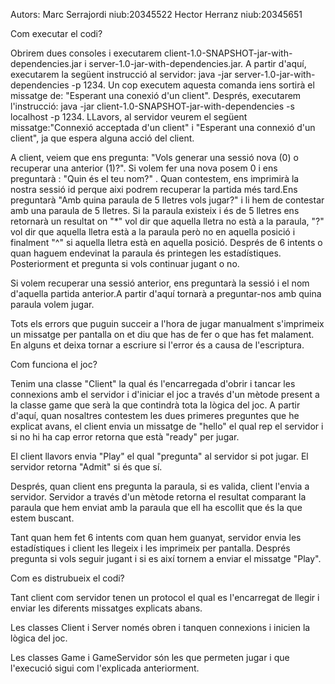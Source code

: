 Autors: Marc Serrajordi niub:20345522
        Hector Herranz  niub:20345651

Com executar el codi?

Obrirem dues consoles i executarem client-1.0-SNAPSHOT-jar-with-dependencies.jar i server-1.0-jar-with-dependencies.jar.
A partir d'aquí, executarem la següent instrucció al servidor: java -jar server-1.0-jar-with-dependencies -p 1234. Un cop executem aquesta comanda iens
sortirà el missatge de:
"Esperant una conexió d'un client". Després, executarem l'instrucció: java -jar client-1.0-SNAPSHOT-jar-with-dependencies -s localhost -p 1234.
LLavors, al servidor veurem el següent missatge:"Connexió acceptada d'un client" i "Esperant una connexió d'un client", ja que espera alguna acció del client.

A client, veiem que ens pregunta: "Vols generar una sessió nova (0) o recuperar una anterior (1)?".
Si volem fer una nova posem 0 i ens preguntarà : "Quin és el teu nom?" . Quan contestem, ens imprimirà la nostra sessió id perque aixi podrem recuperar la partida
més tard.Ens preguntarà "Amb quina paraula de 5 lletres vols jugar?" i li hem de contestar amb una paraula de 5 lletres.
Si la paraula existeix i és de 5 lletres ens retornarà un resultat on "*" vol dir que aquella lletra no està a la paraula,
"?" vol dir que aquella lletra està a la paraula però no en aquella posició i finalment "^" si aquella lletra està en aquella posició.
Després de 6 intents o quan haguem endevinat la paraula és printegen les estadístiques. Posteriorment et pregunta si vols continuar jugant
o no.

Si volem recuperar una sessió anterior, ens preguntarà la sessió i el nom d'aquella partida anterior.A partir d'aquí tornarà a
preguntar-nos amb quina paraula volem jugar.

Tots els errors que puguin succeir a l'hora de jugar manualment s'imprimeix un missatge per pantalla on et diu que has de fer
o que has fet malament. En alguns et deixa tornar a escriure si l'error és a causa de l'escriptura.


Com funciona el joc?

Tenim una classe "Client" la qual és l'encarregada d'obrir i tancar les connexions amb el servidor i d'iniciar el joc a través d'un mètode present a la classe game que serà la que
contindrà tota la lògica del joc. A partir d'aquí, quan nosaltres contestem les dues primeres preguntes que he explicat avans,
el client envia un missatge de "hello" el qual rep el servidor i si no hi ha cap error retorna que està "ready" per jugar.

El client llavors envia "Play" el qual "pregunta" al servidor si pot jugar. El servidor retorna "Admit" si és que sí.

Després, quan client ens pregunta la paraula, si es valida, client l'envia a servidor. Servidor a través d'un mètode retorna
el resultat comparant la paraula que hem enviat amb la paraula que ell ha escollit que és la que estem buscant.

Tant quan hem fet 6 intents com quan hem guanyat, servidor envia les estadístiques i client les llegeix i les imprimeix per pantalla.
Després pregunta si vols seguir jugant i si es així tornem a enviar el missatge "Play".

Com es distrubueix el codi?

Tant client com servidor tenen un protocol el qual es l'encarregat de llegir i enviar les diferents missatges explicats abans.

Les classes Client i Server només obren i tanquen connexions i inicien la lògica del joc.

Les classes Game i GameServidor són les que permeten jugar i que l'execució sigui com l'explicada anteriorment.
